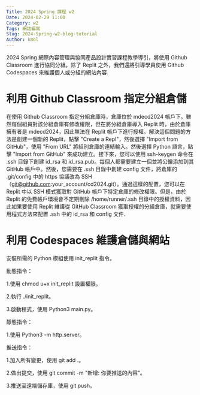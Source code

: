 ```yaml
---
Title: 2024 Spring 課程 w2
Date: 2024-02-29 11:00
Category: w2
Tags: 網誌編寫
Slug: 2024-Spring-w2-blog-tutorial
Author: kmol
---
```


2024 Spring 網際內容管理與協同產品設計實習課程教學導引，將使用 Github Classroom 進行協同分組。除了 Replit 之外，我們還將引導學員使用 Github Codespaces 來維護個人或分組的網站內容.

<!-- PELICAN_END_SUMMARY -->

# 利用 Github Classroom 指定分組倉儲
在使用 Github Classroom 指定分組倉庫時，倉庫位於 mdecd2024 帳戶下。雖然每個組員對該分組倉庫有修改權限，但在將分組倉庫導入 Replit 時，由於倉庫擁有者是 mdecd2024，因此無法在 Replit 帳戶下進行授權。解決這個問題的方法是創建一個新的 Replit，點擊 "Create a Repl"，然後選擇 "Import from GitHub"，使用 "From URL" 將組別倉庫的連結輸入。然後選擇 Python 語言，點擊 "Import from GitHub" 來成功建立。接下來，您可以使用 ssh-keygen 命令在 .ssh 目錄下創建 id_rsa 和 id_rsa.pub。每個人都需要建立一個並將公鑰添加到其 GitHub 帳戶中。然後，您需要在 .ssh 目錄中創建 config 文件，將倉庫的 .git/config 中的 https 協議改為 SSH（git@github.com:your_account/cd2024.git）。通過這樣的配置，您可以在 Replit 中以 SSH 模式獲取對 GitHub 帳戶下特定倉庫的修改權限。但是，由於 Replit 的免費帳戶環境會不定期刪除 /home/runner/.ssh 目錄中的授權資料，因此如果要使用 Replit 維護從 GitHub Classroom 獲取授權的分組倉庫，就需要使用程式方法來配置 .ssh 中的 id_rsa 和 config 文件.
# 利用 Codespaces 維護倉儲與網站
安裝所需的 Python 模組使用 init_replit 指令。

動態指令：

1.使用 chmod u+x init_replit 設置權限。

2.執行 ./init_replit。

3.啟動程式，使用 Python3 main.py。

靜態指令：

1.使用 Python3 -m http.server。

推送指令：

1.加入所有變更，使用 git add .。

2.做出提交，使用 git commit -m "新增: 你要推送的內容"。

3.推送至遠端儲存庫，使用 git push。